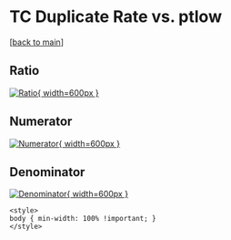 # TC Duplicate Rate vs. ptlow

[[back to main](./)]



## Ratio

[![Ratio](../mtv/var/TC_duplrate_ptlow.png){ width=600px }](../mtv/var/TC_duplrate_ptlow.pdf)

## Numerator

[![Numerator](../mtv/num/TC_duplrate_ptlow_num0.png){ width=600px }](../mtv/num/TC_duplrate_ptlow_num0.pdf)

## Denominator

[![Denominator](../mtv/den/TC_duplrate_ptlow_den.png){ width=600px }](../mtv/den/TC_duplrate_ptlow_den.pdf)


``` {=html}
<style>
body { min-width: 100% !important; }
</style>
```
